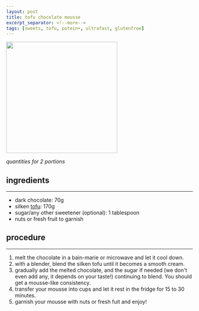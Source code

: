 ```yaml
---
layout: post
title: tofu chocolate mousse
excerpt_separator: <!--more-->
tags: [sweets, tofu, potein+, ultrafast, glutenfree]
---
```


 <img src="../../../images/chocolate-tofu-mousse.jpg" width="300">
 
 <!--more-->


 *quantities for 2 portions*

## ingredients
---

- dark chocolate: 70g
- silken [tofu](https://fagiolini.github.io/guide-tofu/): 170g
- sugar/any other sweetener (optional): 1 tablespoon
- nuts or fresh fruit to garnish



## procedure
---

1. melt the chocolate in a bain-marie or microwave and let it cool down.
2. with a blender, blend the silken tofu until it becomes a smooth cream.
3. gradually add the melted chocolate, and the sugar if needed (we don't even add any, it depends on your taste!) continuing to blend. You should get a mousse-like consistency.
4. transfer your mousse into cups and let it rest in the fridge for 15 to 30 minutes. 
5. garnish your mousse with nuts or fresh fuit and enjoy!



